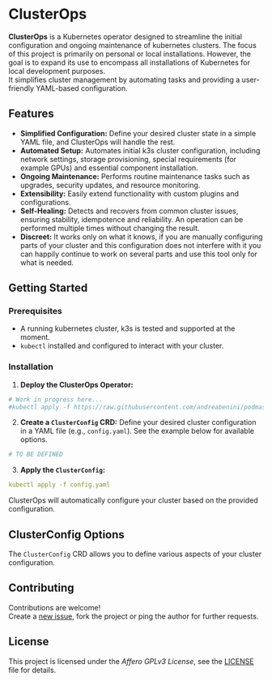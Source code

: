 # ClusterOps

**ClusterOps** is a Kubernetes operator designed to streamline the initial configuration and 
ongoing maintenance of kubernetes clusters. The focus of this project is primarily on personal
or local installations. However, the goal is to expand its use to encompass all installations
of Kubernetes for local development purposes.  
It simplifies cluster management by automating tasks and providing a user-friendly YAML-based
configuration.


## Features
  * **Simplified Configuration:** Define your desired cluster state in a simple YAML file, 
    and ClusterOps will handle the rest.
  * **Automated Setup:**  Automates initial k3s cluster configuration, including network settings,
    storage provisioning, special requirements (for example GPUs) and essential component installation.
  * **Ongoing Maintenance:**  Performs routine maintenance tasks such as upgrades, security 
    updates, and resource monitoring.
  * **Extensibility:** Easily extend functionality with custom plugins and configurations.
  * **Self-Healing:** Detects and recovers from common cluster issues, ensuring stability, idempotence
    and reliability. An operation can be performed multiple times without changing the result.
  * **Discreet:** It works only on what it knows, if you are manually configuring parts of your
    cluster and this configuration does not interfere with it you can happily continue to work
    on several parts and use this tool only for what is needed.


## Getting Started

### Prerequisites
  * A running kubernetes cluster, k3s is tested and supported at the moment.
  * `kubectl` installed and configured to interact with your cluster.

### Installation
1.  **Deploy the ClusterOps Operator:**
<!-- end operations list -->
```yaml
# Work in progress here...
#kubectl apply -f https://raw.githubusercontent.com/andreabenini/podmaster/clusterops/main/deploy/operator.yaml
```
2.  **Create a `ClusterConfig` CRD:**
Define your desired cluster configuration in a YAML file (e.g., `config.yaml`). See the example below for available options.
```yaml
# TO BE DEFINED
```
<!--
apiVersion: clusterops.io/v1alpha1
kind: ClusterConfig
metadata:
  name: my-cluster
spec:
  network:
    plugin: calico
  storage:
    provider: longhorn
  addons:
    - metrics-server
    - ingress-nginx
-->
3.  **Apply the `ClusterConfig`:**
<!-- end list -->
```yaml
kubectl apply -f config.yaml
```

ClusterOps will automatically configure your cluster based on the provided configuration.

## ClusterConfig Options
The `ClusterConfig` CRD allows you to define various aspects of your cluster configuration.
<!--
Here are some of the key options:
  * **network:** Configure the network plugin (e.g., `calico`, `flannel`).
  * **storage:**  Specify the storage provider (e.g., `longhorn`, `openebs`).
  * **addons:**  A list of addons to install (e.g., `metrics-server`, `ingress-nginx`).
  * **security:**  Define security settings (e.g., enable pod security policies).
  * **monitoring:**  Configure monitoring tools (e.g., Prometheus, Grafana).
-->


## Contributing
Contributions are welcome\!  
Create a [new issue](https://github.com/andreabenini/podmaster/issues/new/choose),
fork the project or ping the author for further requests.


## License
This project is licensed under the _Affero GPLv3 License_, see the
[LICENSE](./LICENSE) file for details.

